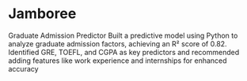 # Jamboree
Graduate Admission Predictor Built a predictive model using Python to analyze graduate admission factors, achieving an R² score of 0.82. Identified GRE, TOEFL, and CGPA as key predictors and recommended adding features like work experience and internships for enhanced accuracy
